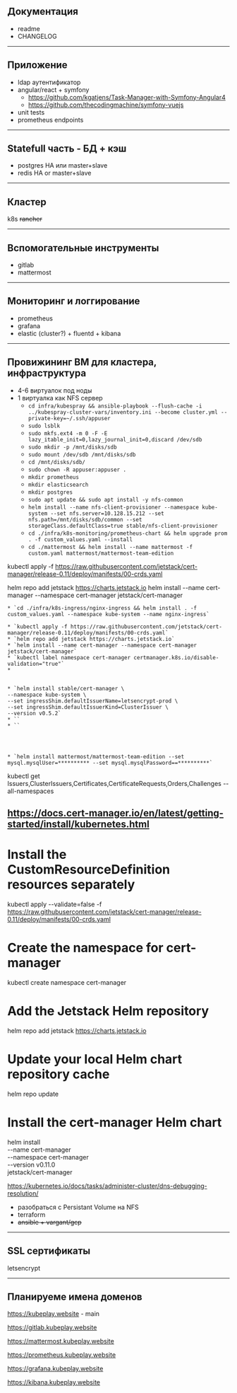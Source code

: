 ## Документация

 * readme
 * CHANGELOG


---
## Приложение

* ldap аутентификатор
* angular/react + symfony
    * https://github.com/kgatjens/Task-Manager-with-Symfony-Angular4
    * https://github.com/thecodingmachine/symfony-vuejs
* unit tests
* prometheus endpoints


---
## Statefull часть - БД + кэш

* postgres HA или master+slave
* redis HA or master+slave

---
## Кластер
k8s
~~rancher~~


---
## Вспомогательные инструменты
* gitlab
* mattermost


---
## Мониторинг и логгирование
* prometheus
* grafana
* elastic (cluster?) + fluentd + kibana


---
## Провижининг ВМ для кластера, инфраструктура

* 4-6 виртуалок под ноды
* 1 виртуалка как NFS сервер
    * `cd infra/kubespray && ansible-playbook --flush-cache -i ../kubespray-cluster-vars/inventory.ini --become cluster.yml --private-key=~/.ssh/appuser`
    * `sudo lsblk`
    * `sudo mkfs.ext4 -m 0 -F -E lazy_itable_init=0,lazy_journal_init=0,discard /dev/sdb`
    * `sudo mkdir -p /mnt/disks/sdb`
    * `sudo mount /dev/sdb /mnt/disks/sdb`
    * `cd /mnt/disks/sdb/`
    * `sudo chown -R appuser:appuser .`
    * `mkdir prometheus`
    * `mkdir elasticsearch`
    * `mkdir postgres`
    * `sudo apt update && sudo apt install -y nfs-common`
    * `helm install --name nfs-client-provisioner --namespace kube-system --set nfs.server=10.128.15.212 --set nfs.path=/mnt/disks/sdb/common --set storageClass.defaultClass=true stable/nfs-client-provisioner`
    * `cd ./infra/k8s-monitoring/prometheus-chart && helm upgrade prom . -f custom_values.yaml --install`
    * `cd ./mattermost && helm install --name mattermost -f custom.yaml mattermost/mattermost-team-edition`
 
 kubectl apply -f https://raw.githubusercontent.com/jetstack/cert-manager/release-0.11/deploy/manifests/00-crds.yaml
 
 helm repo add jetstack https://charts.jetstack.io
 helm install --name cert-manager --namespace cert-manager jetstack/cert-manager

    * `cd ./infra/k8s-ingress/nginx-ingress && helm install . -f custom_values.yaml --namespace kube-system --name nginx-ingress`

    * `kubectl apply -f https://raw.githubusercontent.com/jetstack/cert-manager/release-0.11/deploy/manifests/00-crds.yaml`
    * `helm repo add jetstack https://charts.jetstack.io`
    * `helm install --name cert-manager --namespace cert-manager jetstack/cert-manager`
    * `kubectl label namespace cert-manager certmanager.k8s.io/disable-validation="true"`
    *


    * `helm install stable/cert-manager \
    --namespace kube-system \
    --set ingressShim.defaultIssuerName=letsencrypt-prod \
    --set ingressShim.defaultIssuerKind=ClusterIssuer \
    --version v0.5.2`
    * ``
    * ``
    
    
    
    
    * `helm install mattermost/mattermost-team-edition --set mysql.mysqlUser=********** --set mysql.mysqlPassword==**********`

 kubectl get Issuers,ClusterIssuers,Certificates,CertificateRequests,Orders,Challenges --all-namespaces



## https://docs.cert-manager.io/en/latest/getting-started/install/kubernetes.html 
# Install the CustomResourceDefinition resources separately
kubectl apply --validate=false -f https://raw.githubusercontent.com/jetstack/cert-manager/release-0.11/deploy/manifests/00-crds.yaml

# Create the namespace for cert-manager
kubectl create namespace cert-manager

# Add the Jetstack Helm repository
helm repo add jetstack https://charts.jetstack.io

# Update your local Helm chart repository cache
helm repo update

# Install the cert-manager Helm chart
helm install \
  --name cert-manager \
  --namespace cert-manager \
  --version v0.11.0 \
  jetstack/cert-manager


https://kubernetes.io/docs/tasks/administer-cluster/dns-debugging-resolution/


* разобраться с Persistant Volume на NFS
* terraform
* ~~ansible + vargant/gcp~~


---
## SSL сертификаты
letsencrypt


---
## Планируеме имена доменов
https://kubeplay.website - main

https://gitlab.kubeplay.website

https://mattermost.kubeplay.website

https://prometheus.kubeplay.website

https://grafana.kubeplay.website

https://kibana.kubeplay.website